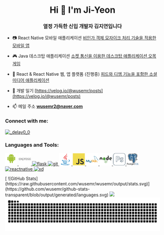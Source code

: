 <h1 align="center">Hi 🤗 I'm Ji-Yeon</h1>
<h3 align="center">열정 가득한 신입 개발자 김지연입니다</h3>

- 📷 React Native 모바일 애플리케이션 [비인가 객체 모자이크 처리 기술을 적용한 모바일 앱](https://github.com/ChoiJaeYeon23/TeeMo)

- 🎮 Java 데스크탑 애플리케이션 [소켓 통신을 이용한 데스크탑 애플리케이션 오목 게임](https://github.com/wusemr/omok)

- 🚧 React & React Native 웹, 앱 플랫폼 (진행중) [피드와 디엠 기능을 포함한 소셜 미디어 애플리케이션](https://github.com/wusemr/social_project)

- 📝 개발 일기 [https://velog.io/@wusemr/posts](https://velog.io/@wusemr/posts)

- 📫 메일 주소 **wusemr2@naver.com**

<h3 align="left">Connect with me:</h3>
<p align="left">
<a href="https://instagram.com/_delay0_0" target="blank"><img align="center" src="https://raw.githubusercontent.com/rahuldkjain/github-profile-readme-generator/master/src/images/icons/Social/instagram.svg" alt="_delay0_0" height="30" width="40" /></a>
</p>

<h3 align="left">Languages and Tools:</h3>
<p align="left"> <a href="https://developer.android.com" target="_blank" rel="noreferrer"> <img src="https://raw.githubusercontent.com/devicons/devicon/master/icons/android/android-original-wordmark.svg" alt="android" width="40" height="40"/> </a> <a href="https://expressjs.com" target="_blank" rel="noreferrer"> <img src="https://raw.githubusercontent.com/devicons/devicon/master/icons/express/express-original-wordmark.svg" alt="express" width="40" height="40"/> </a> <a href="https://flask.palletsprojects.com/" target="_blank" rel="noreferrer"> <img src="https://www.vectorlogo.zone/logos/pocoo_flask/pocoo_flask-icon.svg" alt="flask" width="40" height="40"/> </a> <a href="https://git-scm.com/" target="_blank" rel="noreferrer"> <img src="https://www.vectorlogo.zone/logos/git-scm/git-scm-icon.svg" alt="git" width="40" height="40"/> </a> <a href="https://www.java.com" target="_blank" rel="noreferrer"> <img src="https://raw.githubusercontent.com/devicons/devicon/master/icons/java/java-original.svg" alt="java" width="40" height="40"/> </a> <a href="https://developer.mozilla.org/en-US/docs/Web/JavaScript" target="_blank" rel="noreferrer"> <img src="https://raw.githubusercontent.com/devicons/devicon/master/icons/javascript/javascript-original.svg" alt="javascript" width="40" height="40"/> </a> <a href="https://www.mysql.com/" target="_blank" rel="noreferrer"> <img src="https://raw.githubusercontent.com/devicons/devicon/master/icons/mysql/mysql-original-wordmark.svg" alt="mysql" width="40" height="40"/> </a> <a href="https://nodejs.org" target="_blank" rel="noreferrer"> <img src="https://raw.githubusercontent.com/devicons/devicon/master/icons/nodejs/nodejs-original-wordmark.svg" alt="nodejs" width="40" height="40"/> </a> <a href="https://www.photoshop.com/en" target="_blank" rel="noreferrer"> <img src="https://raw.githubusercontent.com/devicons/devicon/master/icons/photoshop/photoshop-line.svg" alt="photoshop" width="40" height="40"/> </a> <a href="https://www.postgresql.org" target="_blank" rel="noreferrer"> <img src="https://raw.githubusercontent.com/devicons/devicon/master/icons/postgresql/postgresql-original-wordmark.svg" alt="postgresql" width="40" height="40"/> </a> <a href="https://reactnative.dev/" target="_blank" rel="noreferrer"> <img src="https://reactnative.dev/img/header_logo.svg" alt="reactnative" width="40" height="40"/> </a> <a href="https://www.adobe.com/products/xd.html" target="_blank" rel="noreferrer"> <img src="https://cdn.worldvectorlogo.com/logos/adobe-xd.svg" alt="xd" width="40" height="40"/> </a> </p>
[
![GitHub Stats](https://raw.githubusercontent.com/wusemr/wusemr/output/stats.svg)](https://github.com/wusemr/github-stats-transparent/blob/output/generated/languages.svg)


<a href="https://github.com/wusemr/wusemr">
  <img src="https://github-readme-stats.vercel.app/api/top-langs/?username=wusemr&theme=dark" width="300"/>
</a>

<picture>
  <source media="(prefers-color-scheme: dark)" srcset="https://github.com/wusemr/wusemr/blob/output/github-contribution-grid-snake-dark.svg" />
  <source media="(prefers-color-scheme: light)" srcset="https://github.com/wusemr/wusemr/blob/output/github-contribution-grid-snake.svg" />
  <img alt="github-snake" src="https://github.com/wusemr/wusemr/blob/output/github-contribution-grid-snake.svg" width="600" />
</picture>
